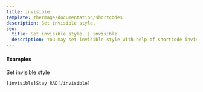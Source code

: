 ```yaml
---
title: invisible
template: thermage/documentation/shortcodes
description: Set invisible style.
seo:
  title: Set invisible style. | invisible
  description: You may set invisible style with help of shortcode invisible
---
```


#### Examples

Set invisible style
```
[invisible]Stay RAD[/invisible]
```
